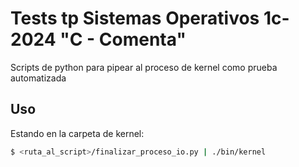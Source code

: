# Tests tp Sistemas Operativos 1c-2024 "C - Comenta"
Scripts de python para pipear al proceso de kernel como prueba automatizada

## Uso

Estando en la carpeta de kernel:
```sh
$ <ruta_al_script>/finalizar_proceso_io.py | ./bin/kernel
```

